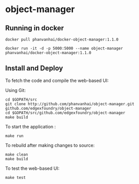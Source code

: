 # object-manager

## Running in docker

```
docker pull phanvanhai/docker-object-manager:1.1.0

docker run -it -d -p 5000:5000 --name object-manager phanvanhai/docker-object-manager:1.1.0
```


## Install and Deploy

To fetch the code and compile the web-based UI:

Using Git:
```
cd $GOPATH/src
git clone http://github.com/phanvanhai/object-manager.git github.com/edgexfoundry/object-manager
cd $GOPATH/src/github.com/edgexfoundry/object-manager
make build
```

To start the application :

```
make run
```

To rebuild after making changes to source:

```
make clean
make build
```
To test the web-based UI:

```
make test
```